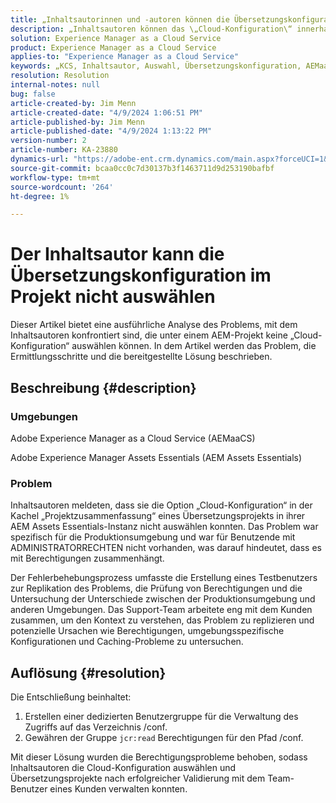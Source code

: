 ```yaml
---
title: „Inhaltsautorinnen und -autoren können die Übersetzungskonfiguration im Projekt nicht auswählen“
description: „Inhaltsautoren können das \„Cloud-Konfiguration\“ innerhalb eines AEM-Projekts nicht auswählen, was dazu führt, dass Übersetzungskonfigurationen nicht effektiv verwaltet werden können.“
solution: Experience Manager as a Cloud Service
product: Experience Manager as a Cloud Service
applies-to: "Experience Manager as a Cloud Service"
keywords: „KCS, Inhaltsautor, Auswahl, Übersetzungskonfiguration, AEMaaCS, Fehlerbehebung, AEM Assets Essentials, Adobe Experience Manager as a Cloud Service, Projekt“
resolution: Resolution
internal-notes: null
bug: false
article-created-by: Jim Menn
article-created-date: "4/9/2024 1:06:51 PM"
article-published-by: Jim Menn
article-published-date: "4/9/2024 1:13:22 PM"
version-number: 2
article-number: KA-23880
dynamics-url: "https://adobe-ent.crm.dynamics.com/main.aspx?forceUCI=1&pagetype=entityrecord&etn=knowledgearticle&id=70690e04-72f6-ee11-a1fe-6045bd006268"
source-git-commit: bcaa0cc0c7d30137b3f1463711d9d253190bafbf
workflow-type: tm+mt
source-wordcount: '264'
ht-degree: 1%

---
```


# Der Inhaltsautor kann die Übersetzungskonfiguration im Projekt nicht auswählen


Dieser Artikel bietet eine ausführliche Analyse des Problems, mit dem Inhaltsautoren konfrontiert sind, die unter einem AEM-Projekt keine „Cloud-Konfiguration“ auswählen können. In dem Artikel werden das Problem, die Ermittlungsschritte und die bereitgestellte Lösung beschrieben.

## Beschreibung {#description}


### Umgebungen

Adobe Experience Manager as a Cloud Service (AEMaaCS)

Adobe Experience Manager Assets Essentials (AEM Assets Essentials)

### Problem 

Inhaltsautoren meldeten, dass sie die Option „Cloud-Konfiguration“ in der Kachel „Projektzusammenfassung“ eines Übersetzungsprojekts in ihrer AEM Assets Essentials-Instanz nicht auswählen konnten. Das Problem war spezifisch für die Produktionsumgebung und war für Benutzende mit ADMINISTRATORRECHTEN nicht vorhanden, was darauf hindeutet, dass es mit Berechtigungen zusammenhängt.

Der Fehlerbehebungsprozess umfasste die Erstellung eines Testbenutzers zur Replikation des Problems, die Prüfung von Berechtigungen und die Untersuchung der Unterschiede zwischen der Produktionsumgebung und anderen Umgebungen. Das Support-Team arbeitete eng mit dem Kunden zusammen, um den Kontext zu verstehen, das Problem zu replizieren und potenzielle Ursachen wie Berechtigungen, umgebungsspezifische Konfigurationen und Caching-Probleme zu untersuchen.


## Auflösung {#resolution}


Die Entschließung beinhaltet:

1. Erstellen einer dedizierten Benutzergruppe für die Verwaltung des Zugriffs auf das Verzeichnis /conf.
2. Gewähren der Gruppe `jcr:read` Berechtigungen für den Pfad /conf.


Mit dieser Lösung wurden die Berechtigungsprobleme behoben, sodass Inhaltsautoren die Cloud-Konfiguration auswählen und Übersetzungsprojekte nach erfolgreicher Validierung mit dem Team-Benutzer eines Kunden verwalten konnten.

